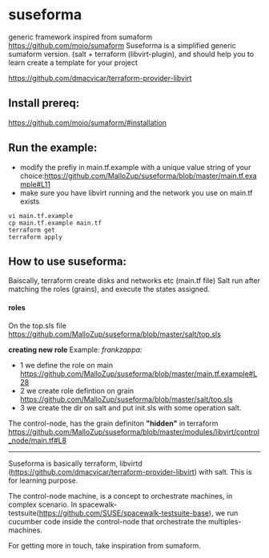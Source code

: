 # suseforma
generic framework inspired from sumaform https://github.com/moio/sumaform
Suseforma is a simplified generic sumaform version. (salt + terraform (libvirt-plugin), and should help you to learn create a template for your project

https://github.com/dmacvicar/terraform-provider-libvirt

## Install prereq:

https://github.com/moio/sumaform/#installation

## Run the example:

* modify the prefiy in main.tf.example with a unique value string of your choice:https://github.com/MalloZup/suseforma/blob/master/main.tf.example#L11 
* make sure you have libvirt running and the network you use on main.tf exists

```console
vi main.tf.example
cp main.tf.example main.tf
terraform get
terraform apply
```

## How to use suseforma:

Baiscally, terraform create disks and networks etc (main.tf file)
Salt run after matching  the roles (grains), and execute the states assigned.


#### roles
On the top.sls file 
https://github.com/MalloZup/suseforma/blob/master/salt/top.sls

**creating new role**
Example:
*frankzappa:*
* 1 we define the role on main
https://github.com/MalloZup/suseforma/blob/master/main.tf.example#L28
* 2 we create role defintion on grain
 https://github.com/MalloZup/suseforma/blob/master/salt/top.sls
* 3 we create the dir on salt and put init.sls with some operation salt.
  
The control-node, has the grain definiton **"hidden"** in terraform
https://github.com/MalloZup/suseforma/blob/master/modules/libvirt/control_node/main.tf#L8
_____

Suseforma is basically terraform, libvirtd (https://github.com/dmacvicar/terraform-provider-libvirt) with salt.
This is for learning purpose.

The control-node machine, is a concept to orchestrate machines, in complex scenario.
 In spacewalk-testsuite(https://github.com/SUSE/spacewalk-testsuite-base), we run cucumber code inside the control-node that orchestrate the multiples-machines.

For getting more in touch, take inspiration from sumaform.

